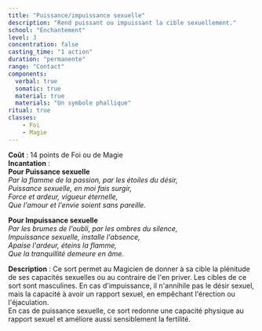 ```yaml
---
title: "Puissance/impuissance sexuelle"
description: "Rend puissant ou impuissant la cible sexuellement."
school: "Enchantement"
level: 3
concentration: false
casting_time: "1 action"
duration: "permanente"
range: "Contact"
components:
  verbal: true
  somatic: true
  material: true
  materials: "Un symbole phallique"
ritual: true
classes:
    - Foi
    - Magie
---
```

**Coût** : 14 points de Foi ou de Magie    
**Incantation** :   
**Pour Puissance sexuelle**    
*Par la flamme de la passion, par les étoiles du désir,*   
*Puissance sexuelle, en moi fais surgir,*   
*Force et ardeur, vigueur éternelle,*    
*Que l'amour et l'envie soient sans pareille.*    

**Pour Impuissance sexuelle**   
*Par les brumes de l'oubli, par les ombres du silence,*   
*Impuissance sexuelle, installe l'absence,*   
*Apaise l'ardeur, éteins la flamme,*   
*Que la tranquillité demeure en âme.*    

**Description** : Ce sort permet au Magicien de donner à sa cible la plénitude de ses capacités sexuelles ou au contraire de l'en priver. Les cibles de ce sort sont masculines. En cas d'impuissance, il n'annihile pas le désir sexuel, mais la capacité à avoir un rapport sexuel, en empêchant l'érection ou l'éjaculation.  
En cas de puissance sexuelle, ce sort redonne une capacité physique au rapport sexuel et améliore aussi sensiblement la fertilité.  
